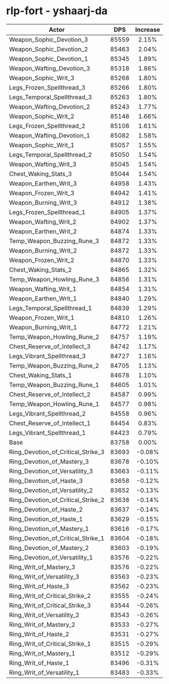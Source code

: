 # rlp-fort - yshaarj-da
| Actor | DPS | Increase |
|---|:---:|:---:|
|Weapon_Sophic_Devotion_3|85559|2.15%|
|Weapon_Sophic_Devotion_2|85463|2.04%|
|Weapon_Sophic_Devotion_1|85345|1.89%|
|Weapon_Wafting_Devotion_3|85318|1.86%|
|Weapon_Sophic_Writ_3|85268|1.80%|
|Legs_Frozen_Spellthread_3|85266|1.80%|
|Legs_Temporal_Spellthread_3|85263|1.80%|
|Weapon_Wafting_Devotion_2|85243|1.77%|
|Weapon_Sophic_Writ_2|85148|1.66%|
|Legs_Frozen_Spellthread_2|85108|1.61%|
|Weapon_Wafting_Devotion_1|85082|1.58%|
|Weapon_Sophic_Writ_1|85057|1.55%|
|Legs_Temporal_Spellthread_2|85050|1.54%|
|Weapon_Wafting_Writ_3|85045|1.54%|
|Chest_Waking_Stats_3|85044|1.54%|
|Weapon_Earthen_Writ_3|84958|1.43%|
|Weapon_Frozen_Writ_3|84942|1.41%|
|Weapon_Burning_Writ_3|84912|1.38%|
|Legs_Frozen_Spellthread_1|84905|1.37%|
|Weapon_Wafting_Writ_2|84902|1.37%|
|Weapon_Earthen_Writ_2|84874|1.33%|
|Temp_Weapon_Buzzing_Rune_3|84872|1.33%|
|Weapon_Burning_Writ_2|84872|1.33%|
|Weapon_Frozen_Writ_2|84870|1.33%|
|Chest_Waking_Stats_2|84865|1.32%|
|Temp_Weapon_Howling_Rune_3|84856|1.31%|
|Weapon_Wafting_Writ_1|84854|1.31%|
|Weapon_Earthen_Writ_1|84840|1.29%|
|Legs_Temporal_Spellthread_1|84839|1.29%|
|Weapon_Frozen_Writ_1|84810|1.26%|
|Weapon_Burning_Writ_1|84772|1.21%|
|Temp_Weapon_Howling_Rune_2|84757|1.19%|
|Chest_Reserve_of_Intellect_3|84742|1.17%|
|Legs_Vibrant_Spellthread_3|84727|1.16%|
|Temp_Weapon_Buzzing_Rune_2|84705|1.13%|
|Chest_Waking_Stats_1|84678|1.10%|
|Temp_Weapon_Buzzing_Rune_1|84605|1.01%|
|Chest_Reserve_of_Intellect_2|84587|0.99%|
|Temp_Weapon_Howling_Rune_1|84577|0.98%|
|Legs_Vibrant_Spellthread_2|84558|0.96%|
|Chest_Reserve_of_Intellect_1|84454|0.83%|
|Legs_Vibrant_Spellthread_1|84423|0.79%|
|Base|83758|0.00%|
|Ring_Devotion_of_Critical_Strike_3|83693|-0.08%|
|Ring_Devotion_of_Mastery_3|83678|-0.10%|
|Ring_Devotion_of_Versatility_3|83663|-0.11%|
|Ring_Devotion_of_Haste_3|83658|-0.12%|
|Ring_Devotion_of_Versatility_2|83652|-0.13%|
|Ring_Devotion_of_Critical_Strike_2|83638|-0.14%|
|Ring_Devotion_of_Haste_2|83637|-0.14%|
|Ring_Devotion_of_Haste_1|83629|-0.15%|
|Ring_Devotion_of_Mastery_1|83616|-0.17%|
|Ring_Devotion_of_Critical_Strike_1|83604|-0.18%|
|Ring_Devotion_of_Mastery_2|83603|-0.19%|
|Ring_Devotion_of_Versatility_1|83576|-0.22%|
|Ring_Writ_of_Mastery_3|83576|-0.22%|
|Ring_Writ_of_Versatility_3|83563|-0.23%|
|Ring_Writ_of_Haste_3|83562|-0.23%|
|Ring_Writ_of_Critical_Strike_2|83555|-0.24%|
|Ring_Writ_of_Critical_Strike_3|83544|-0.26%|
|Ring_Writ_of_Versatility_2|83543|-0.26%|
|Ring_Writ_of_Mastery_2|83533|-0.27%|
|Ring_Writ_of_Haste_2|83531|-0.27%|
|Ring_Writ_of_Critical_Strike_1|83515|-0.29%|
|Ring_Writ_of_Mastery_1|83512|-0.29%|
|Ring_Writ_of_Haste_1|83496|-0.31%|
|Ring_Writ_of_Versatility_1|83483|-0.33%|
